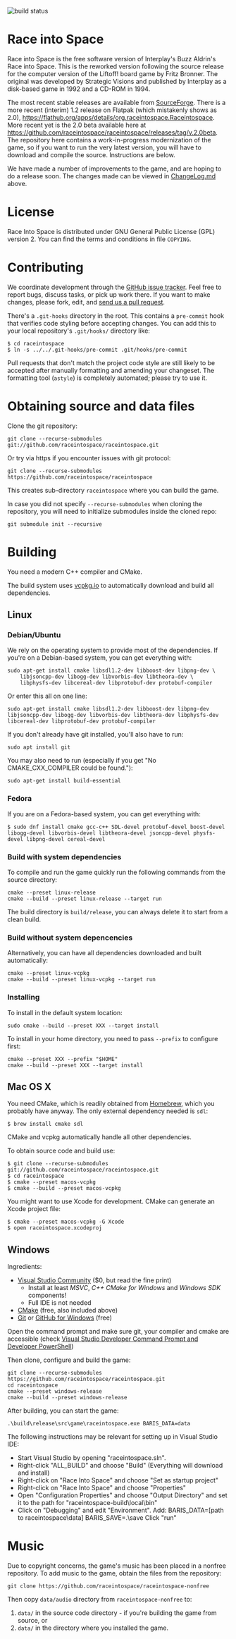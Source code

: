 ![build status](https://github.com/raceintospace/raceintospace/actions/workflows/CI.yaml/badge.svg?event=push)

# Race into Space

Race  into  Space is  the  free  software  version of  Interplay's  Buzz
Aldrin's Race into Space.  This is the  reworked version  following  the
source release  for the computer version  of the Liftoff! board  game by
Fritz Bronner.  The original was developed by Strategic Visions and published by
Interplay as a disk-based game in 1992 and a CD-ROM in 1994.

The most recent stable releases are available from
[SourceForge](http://sourceforge.net/projects/raceintospace/).
There is a more recent (interim) 1.2 release on Flatpak (which mistakenly shows as 2.0), 
https://flathub.org/apps/details/org.raceintospace.Raceintospace.
More recent yet is the 2.0 beta available here at 
https://github.com/raceintospace/raceintospace/releases/tag/v.2.0beta.
The repository here contains a work-in-progress modernization of the game, 
so if you want to run the very latest version, you will have to download
and compile the source.  Instructions are below.

We have made a number of improvements to the game, and are hoping to do a 
release soon.  The changes made can be viewed in [ChangeLog.md](ChangeLog.md) above.

# License

Race  Into Space  is distributed  under GNU  General Public  License
(GPL)  version 2.  You can find  the  terms and  conditions in  file
`COPYING`.

# Contributing

We coordinate development through the [GitHub issue
tracker](https://github.com/raceintospace/raceintospace/issues). Feel free to
report bugs, discuss tasks, or pick up work there. If you want to make
changes, please fork, edit, and [send us a pull
request](https://github.com/raceintospace/raceintospace/pull/new/master).

There's a `.git-hooks` directory in the root. This contains a `pre-commit`
hook that verifies code styling before accepting changes. You can add this to
your local repository's `.git/hooks/` directory like:

    $ cd raceintospace
    $ ln -s ../../.git-hooks/pre-commit .git/hooks/pre-commit

Pull requests that don't match the project code style are still likely to be
accepted after manually formatting and amending your changeset. The formatting
tool (`astyle`) is completely automated; please try to use it.

# Obtaining source and data files

Clone the git repository:

    git clone --recurse-submodules git://github.com/raceintospace/raceintospace.git

Or try via https if you encounter issues with git protocol:

    git clone --recurse-submodules https://github.com/raceintospace/raceintospace

This creates sub-directory `raceintospace` where you can build the game.

In case you did not specify `--recurse-submodules` when cloning the repository,
you will need to initialize submodules inside the cloned repo:

    git submodule init --recursive

# Building

You need a modern C++ compiler and CMake.

The build system uses [vcpkg.io](https://vcpkg.io/) to automatically download
and build all dependencies.

## Linux

### Debian/Ubuntu

We rely on the operating system to provide most of the dependencies. If you're
on a Debian-based system, you can get everything with:

    sudo apt-get install cmake libsdl1.2-dev libboost-dev libpng-dev \
        libjsoncpp-dev libogg-dev libvorbis-dev libtheora-dev \
        libphysfs-dev libcereal-dev libprotobuf-dev protobuf-compiler

Or enter this all on one line:

    sudo apt-get install cmake libsdl1.2-dev libboost-dev libpng-dev libjsoncpp-dev libogg-dev libvorbis-dev libtheora-dev libphysfs-dev libcereal-dev libprotobuf-dev protobuf-compiler

If you don't already have git installed, you'll also have to run:

    sudo apt install git

You may also need to run (especially if you get "No CMAKE_CXX_COMPILER could be found."):

    sudo apt-get install build-essential

### Fedora

If you are on a Fedora-based system, you can get everything with:

    $ sudo dnf install cmake gcc-c++ SDL-devel protobuf-devel boost-devel libogg-devel libvorbis-devel libtheora-devel jsoncpp-devel physfs-devel libpng-devel cereal-devel

### Build with system dependencies

To compile and run the game quickly run the following commands from the source directory:

    cmake --preset linux-release
    cmake --build --preset linux-release --target run

The build directory is `build/release`, you can always delete it to start from a clean build.

### Build without system depencencies

Alternatively, you can have all dependencies downloaded and built automatically:

    cmake --preset linux-vcpkg
    cmake --build --preset linux-vcpkg --target run

### Installing

To install in the default system location:

    sudo cmake --build --preset XXX --target install

To install in your home directory, you need to pass `--prefix` to configure first:

    cmake --preset XXX --prefix "$HOME"
    cmake --build --preset XXX --target install

## Mac OS X

You need CMake, which is readily obtained from
[Homebrew](http://mxcl.github.com/homebrew/), which you probably have anyway.
The only external dependency needed is `sdl`:

    $ brew install cmake sdl

CMake and vcpkg automatically handle all other dependencies.

To obtain source code and build use:

    $ git clone --recurse-submodules git://github.com/raceintospace/raceintospace.git
    $ cd raceintospace
    $ cmake --preset macos-vcpkg
    $ cmake --build --preset macos-vcpkg

You might want to use Xcode for development. CMake can generate an Xcode
project file:

    $ cmake --preset macos-vcpkg -G Xcode
    $ open raceintospace.xcodeproj

## Windows

Ingredients:

* [Visual Studio Community](https://visualstudio.microsoft.com/vs/community/) ($0, but read the fine print)
    * Install at least *MSVC*, *C++ CMake for Windows* and *Windows SDK* components!
    * Full IDE is not needed
* [CMake](https://www.cmake.org/cmake/resources/software.html) (free, also included above)
* [Git](https://git-scm.com/downloads) or [GitHub for Windows](https://desktop.github.com/) (free)

Open the command prompt and make sure git, your compiler and cmake are accessible (check [Visual Studio Developer Command Prompt and Developer PowerShell](https://learn.microsoft.com/en-us/visualstudio/ide/reference/command-prompt-powershell?view=vs-2022))

Then clone, configure and build the game:

    git clone --recurse-submodules https://github.com/raceintospace/raceintospace.git
    cd raceintospace
    cmake --preset windows-release
    cmake --build --preset windows-release

After building, you can start the game:

    .\build\release\src\game\raceintospace.exe BARIS_DATA=data

The following instructions may be relevant for setting up in Visual Studio IDE:

- Start Visual Studio by opening "raceintospace.sln".
- Right-click "ALL_BUILD" and choose "Build"  (Everything will download and install)
- Right-click on "Race Into Space" and choose "Set as startup project"
- Right-click on "Race Into Space" and choose "Properties"
- Open "Configuration Properties" and choose "Output Directory" and set it to the path for "raceintospace-build\local\bin"
- Click on "Debugging" and edit "Environment".
Add:
   BARIS_DATA=[path to raceintospace\data]
   BARIS_SAVE=.\save
Click "run"

# Music

Due to copyright concerns, the game's music has been placed in a nonfree repository.
To add music to the game, obtain the files from the repository:

    git clone https://github.com/raceintospace/raceintospace-nonfree 

Then copy `data/audio` directory from `raceintospace-nonfree` to:

1. `data/` in the source code directory - if you're building the game from source, or
2. `data/` in the directory where you installed the game.
